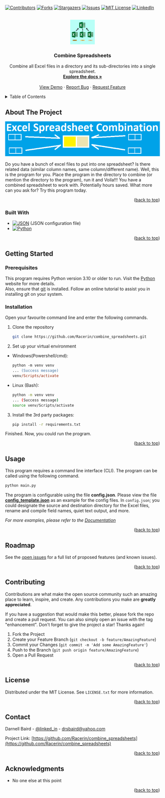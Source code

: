 <!-- Improved compatibility of back to top link: See: https://github.com/othneildrew/Best-README-Template/pull/73 -->
<a name="readme-top"></a>

<!-- PROJECT SHIELDS -->
<!-- 
*** I'm using markdown "reference style" links for readability.
*** Reference links are enclosed in brackets [ ] instead of parentheses ( ).
*** See the bottom of this document for the declaration of the reference variables
*** for contributors-url, forks-url, etc. This is an optional, concise syntax you may use.
*** https://www.markdownguide.org/basic-syntax/#reference-style-links -->

[![Contributors][contributors-shield]][contributors-url]
[![Forks][forks-shield]][forks-url]
[![Stargazers][stars-shield]][stars-url]
[![Issues][issues-shield]][issues-url]
[![MIT License][license-shield]][license-url]
[![LinkedIn][linkedin-shield]][linkedin-url]



<!-- PROJECT LOGO -->
<br />
<div align="center">
  <a href="https://github.com/Racerin/combine_spreadsheets">
    <img src="images/logo.png" alt="Logo" width="80" height="80">
  </a>

<h3 align="center">Combine Spreadsheets</h3>

  <p align="center">
    Combine all Excel files in a directory and its sub-directories into a single spreadsheet.
    <br />
    <a href="https://github.com/Racerin/combine_spreadsheets/README.md"><strong>Explore the docs »</strong></a>
    <br />
    <br />
    <a href="https://github.com/Racerin/combine_spreadsheets">View Demo</a>
    ·
    <a href="https://github.com/Racerin/combine_spreadsheets/issues/new">Report Bug</a>
    ·
    <a href="https://github.com/Racerin/combine_spreadsheets/issues">Request Feature</a>
  </p>
</div>



<!-- TABLE OF CONTENTS -->
<details>
  <summary>Table of Contents</summary>
  <ol>
    <li>
      <a href="#about-the-project">About The Project</a>
      <ul>
        <li><a href="#built-with">Built With</a></li>
      </ul>
    </li>
    <li>
      <a href="#getting-started">Getting Started</a>
      <ul>
        <li><a href="#prerequisites">Prerequisites</a></li>
        <li><a href="#installation">Installation</a></li>
      </ul>
    </li>
    <li><a href="#usage">Usage</a></li>
    <li><a href="#roadmap">Roadmap</a></li>
    <li><a href="#contributing">Contributing</a></li>
    <li><a href="#license">License</a></li>
    <li><a href="#contact">Contact</a></li>
    <li><a href="#acknowledgments">Acknowledgments</a></li>
  </ol>
</details>



<!-- ABOUT THE PROJECT -->
## About The Project

[![Product Name Screen Shot][product-screenshot]](https://github.com/Racerin/combine_spreadsheets/README.md)

Do you have a bunch of excel files to put into one spreadsheet? Is there related data (similar column names, same column/different name). Well, this is the program for you. Place the program in the directory to combine (or mention the directory to the program), run it and Voila!!! You have a combined spreadsheet to work with. Potentially hours saved. What more can you ask for? Try this program today.
<!-- <br>
Here's a blank template to get started: To avoid retyping too much info. Do a search and replace with your text editor for the following: `github_username`, `repo_name`, `linked_in`, `linkedin_username`, `email_client`, `email`, `project_title`, `project_description` -->

<p align="right">(<a href="#readme-top">back to top</a>)</p>



### Built With

<!-- * [![Next][Next.js]][Next-url] -->
<!-- * [![React][React.js]][React-url] -->
<!-- * [![Vue][Vue.js]][Vue-url] -->
<!-- * [![Angular][Angular.io]][Angular-url] -->
<!-- * [![Svelte][Svelte.dev]][Svelte-url] -->
<!-- * [![Laravel][Laravel.com]][Laravel-url] -->
<!-- * [![Bootstrap][Bootstrap.com]][Bootstrap-url] -->
<!-- * [![JQuery][JQuery.com]][JQuery-url] -->
* [![JSON][JSON.com]][JSON-url] (JSON configuration file)
* [![Python][Python.org]][Python-url]

<p align="right">(<a href="#readme-top">back to top</a>)</p>



<!-- GETTING STARTED -->
## Getting Started

### Prerequisites

This program requires Python version 3.10 or older to run. Visit the [Python](https://www.python.org/) website for more details.
<br>Also, ensure that [git](https://git-scm.com/) is installed. Follow an online tutorial to assist you in installing git on your system.


### Installation
Open your favourite command line and enter the following commands.

1. Clone the repository
   ```sh
   git clone https://github.com/Racerin/combine_spreadsheets.git
   ```
2. Set up your virtual environment
- Windows(Powershell/cmd):
   ```ps
   python -m venv venv
   ... (Success message)
   venv/Scripts/activate
   ```
- Linux (Bash):
  ```sh
  python -m venv venv
  ... (Success message)
  source venv/Scripts/activate
  ```
3. Install the 3rd party packages:
   ```sh
   pip install -r requirements.txt
   ```

Finished. Now, you could run the program.

<p align="right">(<a href="#readme-top">back to top</a>)</p>



<!-- USAGE EXAMPLES -->
## Usage

This program requires a command line interface (CLI). The program can be called using the following command.
```sh
python main.py
```

The program is configurable using the file **config.json**. Please view the file [**config_template.json**](/config_template.json) as an example for the config files. In ```config.json```; you could designate the source and destination directory for the Excel files, rename and compile field names, quiet text output, and more.

_For more examples, please refer to the [Documentation](https://example.com)_

<p align="right">(<a href="#readme-top">back to top</a>)</p>



<!-- ROADMAP -->
## Roadmap

<!-- - [ ] Feature 2 -->
<!-- - [ ] Feature 1
- [ ] Feature 2
- [ ] Feature 3
    - [ ] Nested Feature -->

See the [open issues](https://github.com/Racerin/combine_spreadsheets/issues) for a full list of proposed features (and known issues).

<p align="right">(<a href="#readme-top">back to top</a>)</p>



<!-- CONTRIBUTING -->
## Contributing

Contributions are what make the open source community such an amazing place to learn, inspire, and create. Any contributions you make are **greatly appreciated**.

If you have a suggestion that would make this better, please fork the repo and create a pull request. You can also simply open an issue with the tag "enhancement".
Don't forget to give the project a star! Thanks again!

1. Fork the Project
2. Create your Feature Branch (`git checkout -b feature/AmazingFeature`)
3. Commit your Changes (`git commit -m 'Add some AmazingFeature'`)
4. Push to the Branch (`git push origin feature/AmazingFeature`)
5. Open a Pull Request

<p align="right">(<a href="#readme-top">back to top</a>)</p>



<!-- LICENSE -->
## License

Distributed under the MIT License. See `LICENSE.txt` for more information.

<p align="right">(<a href="#readme-top">back to top</a>)</p>



<!-- CONTACT -->
## Contact

Darnell Baird - [@linked_in](https://tt.linkedin.com/in/darnell-baird-3d) - drsbaird@yahoo.com

Project Link: [https://github.com/Racerin/combine_spreadsheets](https://github.com/Racerin/combine_spreadsheets)

<p align="right">(<a href="#readme-top">back to top</a>)</p>



<!-- ACKNOWLEDGMENTS -->
## Acknowledgments

* No one else at this point
<!-- * [Darnell Baird (Racerin)](https://github.com/Racerin) -->

<p align="right">(<a href="#readme-top">back to top</a>)</p>



<!-- MARKDOWN LINKS & IMAGES -->
<!-- https://www.markdownguide.org/basic-syntax/#reference-style-links -->
[contributors-shield]: https://img.shields.io/github/contributors/Racerin/pdf_encrypt_dir.svg?style=for-the-badge
[contributors-url]: https://github.com/Racerin/combine_spreadsheets/graphs/contributors
[forks-shield]: https://img.shields.io/github/forks/Racerin/pdf_encrypt_dir.svg?style=for-the-badge
[forks-url]: https://github.com/Racerin/combine_spreadsheets/network/members
[stars-shield]: https://img.shields.io/github/stars/Racerin/pdf_encrypt_dir.svg?style=for-the-badge
[stars-url]: https://github.com/Racerin/combine_spreadsheets/stargazers
[issues-shield]: https://img.shields.io/github/issues/Racerin/pdf_encrypt_dir.svg?style=for-the-badge
[issues-url]: https://github.com/Racerin/combine_spreadsheets/issues
[license-shield]: https://img.shields.io/github/license/Racerin/pdf_encrypt_dir.svg?style=for-the-badge
[license-url]: https://github.com/Racerin/combine_spreadsheets/blob/master/LICENSE.txt
[linkedin-shield]: https://img.shields.io/badge/-LinkedIn-black.svg?style=for-the-badge&logo=linkedin&colorB=555
[linkedin-url]: https://linkedin.com/in/linkedin_username
[product-screenshot]: images/screenshot.png
[Next.js]: https://img.shields.io/badge/next.js-000000?style=for-the-badge&logo=nextdotjs&logoColor=white
[Next-url]: https://nextjs.org/
[React.js]: https://img.shields.io/badge/React-20232A?style=for-the-badge&logo=react&logoColor=61DAFB
[React-url]: https://reactjs.org/
[Vue.js]: https://img.shields.io/badge/Vue.js-35495E?style=for-the-badge&logo=vuedotjs&logoColor=4FC08D
[Vue-url]: https://vuejs.org/
[Angular.io]: https://img.shields.io/badge/Angular-DD0031?style=for-the-badge&logo=angular&logoColor=white
[Angular-url]: https://angular.io/
[Svelte.dev]: https://img.shields.io/badge/Svelte-4A4A55?style=for-the-badge&logo=svelte&logoColor=FF3E00
[Svelte-url]: https://svelte.dev/
[Laravel.com]: https://img.shields.io/badge/Laravel-FF2D20?style=for-the-badge&logo=laravel&logoColor=white
[Laravel-url]: https://laravel.com
[Bootstrap.com]: https://img.shields.io/badge/Bootstrap-563D7C?style=for-the-badge&logo=bootstrap&logoColor=white
[Bootstrap-url]: https://getbootstrap.com
[JQuery.com]: https://img.shields.io/badge/jQuery-0769AD?style=for-the-badge&logo=jquery&logoColor=white
[JQuery-url]: https://jquery.com 
<!-- My entry -->
[Python.org]: https://img.shields.io/badge/python-3670A0?style=for-the-badge&logo=python&logoColor=ffdd54
[Python-url]: https://Python.org 
[JSON.com]: https://img.shields.io/badge/JavaScript-F7DF1E?style=for-the-badge&logo=javascript&logoColor=black
[JSON-url]: https://www.json.org/json-en.html